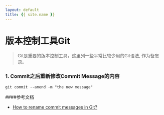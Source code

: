 ```yaml
---
layout: default
title: {{ site.name }}
---
```


# 版本控制工具Git

> Git是重要的版本控制工具，这里列一些平常比较少用的Git语法, 作为备忘录。

### 1. Commit之后重新修改Commit Message的内容
    git commit --amend -m "the new message" 

####参考文档
- [How to rename commit messages in Git?](https://stackoverflow.com/questions/10748749/how-to-rename-commit-messages-in-git)
